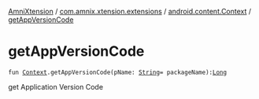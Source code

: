 [AmniXtension](../../index.md) / [com.amnix.xtension.extensions](../index.md) / [android.content.Context](index.md) / [getAppVersionCode](./get-app-version-code.md)

# getAppVersionCode

`fun `[`Context`](https://developer.android.com/reference/android/content/Context.html)`.getAppVersionCode(pName: `[`String`](https://kotlinlang.org/api/latest/jvm/stdlib/kotlin/-string/index.html)` = packageName): `[`Long`](https://kotlinlang.org/api/latest/jvm/stdlib/kotlin/-long/index.html)

get Application Version Code

